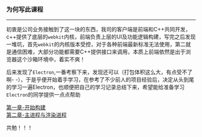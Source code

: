 ### 为何写此课程

------

初衷是公司业务接触到了这一块的东西，我司的客户端是前端和C++共同开发，c++提供了底层的`webkit`内核，前端负责上层的UI及功能逻辑构建，写完之后发现一堆坑，首先`webkit`的内核版本受控，对于各种前端最新标准无法使用，第二就是通信困难，大部分功能都需要C++提供接口来调用，本质上前端依然是出于浏览器这个沙箱环境中，着实不爽！



后来发现了`Electron`,一番考察下来，发现还可以（打包体积这么大，有点受不了啊-  -），于是乎便开始着手学习，在参考了不少前人的项目经验后，决定从头到尾的学习一遍Electron，也顺便把自己的学习记录总结下来，希望能给准备学习`Electron`的同学提供一点点帮助


[第一章-开始构建](https://github.com/luojinxu520/electron-lessons/tree/master/lessons0)  
[第二章-主进程与渲染进程](https://github.com/luojinxu520/electron-lessons/tree/master/lessons0)  


共勉！！！

